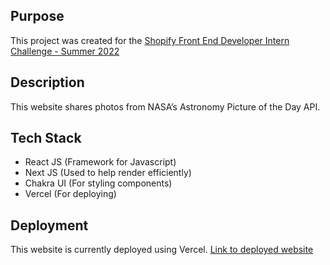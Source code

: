 ## Purpose

This project was created for the [Shopify Front End Developer Intern Challenge - Summer 2022](https://docs.google.com/document/d/13zXpyrC2yGxoLXKktxw2VJG2Jw8SdUfliLM-bYQLjqE/edit#heading=h.31w9woubunro)

## Description

This website shares photos from NASA’s Astronomy Picture of the Day API.

## Tech Stack

- React JS (Framework for Javascript)
- Next JS (Used to help render efficiently)
- Chakra UI (For styling components)
- Vercel (For deploying)

## Deployment

This website is currently deployed using Vercel. [Link to deployed website](http://spacestagram-woad.vercel.app/)
